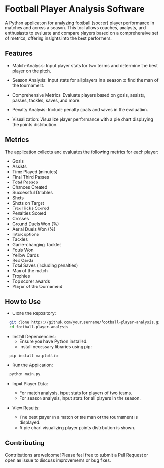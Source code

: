 
# Football Player Analysis Software

A Python application for analyzing football (soccer) player performance in matches and across a season. This tool allows coaches, analysts, and enthusiasts to evaluate and compare players based on a comprehensive set of metrics, offering insights into the best performers.


## Features

- Match-Analysis: Input player stats for two teams and determine the best player on the pitch.

- Season Analysis: Input stats for all players in a season to find the man of the tournament.

- Comprehensive Metrics: Evaluate players based on goals, assists, passes, tackles, saves, and more.

- Penalty Analysis: Include penalty goals and saves in the evaluation.

- Visualization: Visualize player performance with a pie chart displaying the points distribution.


## Metrics

The application collects and evaluates the following metrics for each player:

- Goals
- Assists
- Time Played (minutes)
- Final Third Passes
- Total Passes
- Chances Created
- Successful Dribbles
- Shots
- Shots on Target
- Free Kicks Scored
- Penalties Scored
- Crosses
- Ground Duels Won (%)
- Aerial Duels Won (%)
- Interceptions
- Tackles
- Game-changing Tackles
- Fouls Won
- Yellow Cards
- Red Cards
- Total Saves (including penalties)
- Man of the match
- Trophies
- Top scorer awards
- Player of the tournament




## How to Use

- Clone the Repository:

```bash
  git clone https://github.com/yourusername/football-player-analysis.git
  cd football-player-analysis
```
- Install Dependencies:
  - Ensure you have Python installed.
  - Install necessary libraries using pip:

```bash
  pip install matplotlib
```

- Run the Application:

```bash
  python main.py
```

- Input Player Data:

  - For match analysis, input stats for players of two teams.
  - For season analysis, input stats for all players in the season.
- View Results:

  - The best player in a match or the man of the tournament is displayed.
  - A pie chart visualizing player points distribution is shown.


## Contributing

Contributions are welcome! Please feel free to submit a Pull Request or open an issue to discuss improvements or bug fixes.

